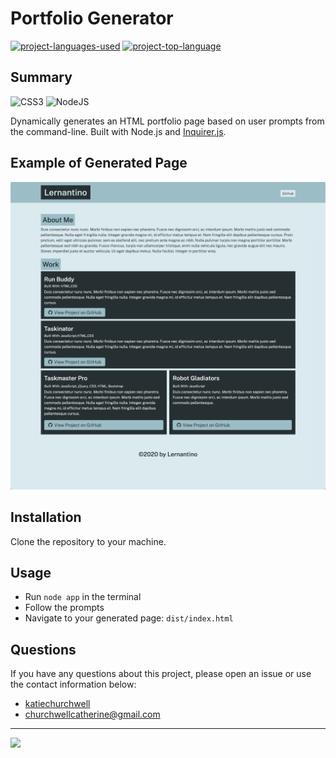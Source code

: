# Portfolio Generator
  [![project-languages-used](https://img.shields.io/github/languages/count/katiechurchwell/portfolio-generator?color=important)](https://github.com/katiechurchwell/portfolio-generator)
  [![project-top-language](https://img.shields.io/github/languages/top/katiechurchwell/portfolio-generator?color=blueviolet)](https://github.com/katiechurchwell/portfolio-generator)


## Summary
![CSS3](https://img.shields.io/badge/css3-%231572B6.svg?style=flat&logo=css3&logoColor=white)
![NodeJS](https://img.shields.io/badge/node.js-6DA55F?style=flat&logo=node.js&logoColor=white)

Dynamically generates an HTML portfolio page based on user prompts from the command-line. Built with Node.js and [Inquirer.js](https://github.com/SBoudrias/Inquirer.js). 

## Example of Generated Page
![A screenshot of a generated portfolio page.](./img/portfolio-generator-screenshot.jpeg)


## Installation
Clone the repository to your machine.

## Usage
- Run ```node app``` in the terminal
- Follow the prompts
- Navigate to your generated page: ```dist/index.html```

## Questions
  If you have any questions about this project, please open an issue or use the contact information below:
  * [katiechurchwell](https://www.github.com/katiechurchwell)
  * [churchwellcatherine@gmail.com](mailto:churchwellcatherine@gmail.com)


---
  ![](https://img.shields.io/badge/license-MIT-blue)